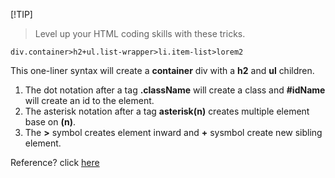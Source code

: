 [!TIP]
> Level up your HTML coding skills with these tricks.

```
div.container>h2+ul.list-wrapper>li.item-list>lorem2
```
This one-liner syntax will create a **container** div with a **h2** and **ul** children. 
1. The dot notation after a tag **.className** will create a class and **#idName** will create an id to the element.
2. The asterisk notation after a tag **asterisk(n)** creates multiple element base on **(n)**.
3. The **>** symbol creates element inward and **+** sysmbol create new sibling element.

Reference? click [here](https://www.youtube.com/watch?v=EhRPdUv1ZrA&t=98s)